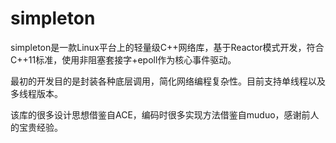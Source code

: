 # simpleton

simpleton是一款Linux平台上的轻量级C++网络库，基于Reactor模式开发，符合C++11标准，使用非阻塞套接字+epoll作为核心事件驱动。

最初的开发目的是封装各种底层调用，简化网络编程复杂性。目前支持单线程以及多线程版本。

该库的很多设计思想借鉴自ACE，编码时很多实现方法借鉴自muduo，感谢前人的宝贵经验。